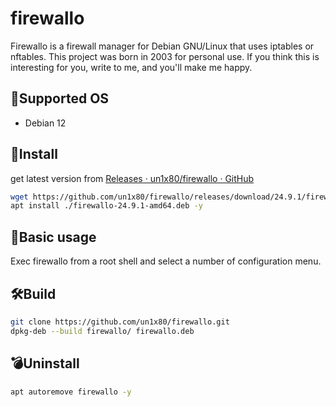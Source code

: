 # firewallo
Firewallo is a firewall manager for Debian GNU/Linux that uses iptables or nftables. This project was born in 2003 for personal use. If you think this is interesting for you, write to me, and you'll make me happy.

## 📌Supported OS

- Debian 12
  

## 🎇Install

get latest version from [Releases · un1x80/firewallo · GitHub](https://github.com/un1x80/firewallo/releases)

```bash
wget https://github.com/un1x80/firewallo/releases/download/24.9.1/firewallo-24.9.1-amd64.deb
apt install ./firewallo-24.9.1-amd64.deb -y
```

## 🔐Basic usage
Exec firewallo from a root shell and select a number of configuration menu. 


## 🛠️Build

```bash
git clone https://github.com/un1x80/firewallo.git
dpkg-deb --build firewallo/ firewallo.deb
```

## 💣Uninstall

```bash
apt autoremove firewallo -y
```
